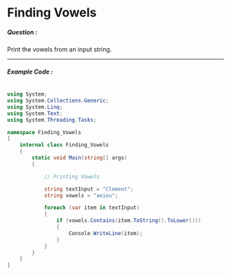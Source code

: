 # Finding Vowels

##### Question :

Print the vowels from an input string.

---

##### Example Code :

```c#

using System;
using System.Collections.Generic;
using System.Linq;
using System.Text;
using System.Threading.Tasks;

namespace Finding_Vowels
{
    internal class Finding_Vowels
    {
        static void Main(string[] args)
        {

            // Printing Vowels

            string textInput = "Clement";
            string vowels = "aeiou";

            foreach (var item in textInput)
            {
                if (vowels.Contains(item.ToString().ToLower()))
                {
                    Console.WriteLine(item);
                }
            }
        }
    }
}

```
